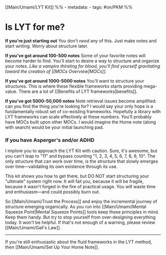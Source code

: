 [[Main/Umami/LYT Kit]]
%% - metadata:
	- tags: #on/PKM %%
# Is LYT for me?

**If you're just starting out**
You don't *need* any of this. Just make notes and start writing. Worry about structure later.

**If you've got around 100-500 notes**
Some of your favorite notes will become harder to find. You'll start to desire a way to structure and organize your notes. *Like a vampire thirsting for blood, you'll find yourself gravitating toward the creation of [[MOCs Overview|MOCs]].*

**If you've got around 1000-5000 notes**
You'll want to structure your structures. This is where these flexible frameworks starts providing mega-value. There are a lot of [[Benefits of LYT frameworks|benefits]].

**If you've got 5000-50,000 notes**
Note retrieval issues become amplified: can you find the thing you're looking for? I would say your only hope is a fundamentally robust set of co-existing frameworks. Hopefully a library with LYT frameworks can scale effectively at these numbers. You'll probably have MOCs built upon other MOCs. I would imagine the Home note (along with search) would be your initial launching pad.

### If you have Asperger's and/or ADHD
I implore you to approach the LYT Kit with caution. Sure, it's awesome, but you can't leap to "11" and bypass counting "1, 2, 3, 4, 5, 6, 7, 8, 9, 10". The only structure that can work over time, is the structure that slowly emerges over time—validating its own existence through its use. 

This kit shows you how to get there, but DO NOT start structuring your "ultimate" system right now. It will fail you, because it will be fragile, because it wasn't forged in the fire of practical usage. You will waste time and enthusiasm—and could possibly burn out. 

So [[Main/Umami/Trust the Process]] and enjoy the incremental journey of structure emerging organically. As you run into [[Main/Umami/Mental Squeeze Point|Mental Squeeze Points]] tools keep these principles in mind. Keep them handy. But try to stop yourself from over-designing everything today. It won't be helpful. If that's not enough of a warning, please review [[Main/Umami/Gall's Law]].

---
If you're still enthusiastic about the fluid frameworks in the LYT method, then [[Main/Umami/Set Up Your Home Note]].